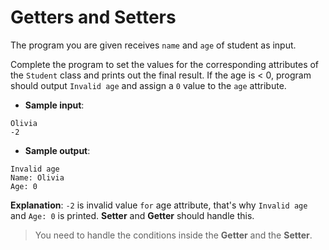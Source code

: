 # Getters and Setters

The program you are given receives `name` and `age` of student as input.

Complete the program to set the values for the corresponding attributes of the `Student` class and prints out the final result. If the age is < 0, program should output `Invalid age` and assign a `0` value to the `age` attribute.

- **Sample input**:  
```
Olivia
-2
```

- **Sample output**:  
```
Invalid age
Name: Olivia
Age: 0
```

**Explanation**: `-2` is invalid value `for` age attribute, that's why `Invalid age` and `Age: 0` is printed. **Setter** and **Getter** should handle this.

>You need to handle the conditions inside the **Getter** and the **Setter**.
